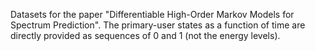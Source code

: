 Datasets for the paper "Differentiable High-Order Markov Models for Spectrum Prediction".
The primary-user states as a function of time are directly provided as sequences of 0 and 1 (not the energy levels).
